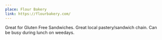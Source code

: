 ```yaml
---
place: Flour Bakery
link: https://flourbakery.com/
---
```

Great for Gluten Free Sandwiches. Great local pastery/sandwich chain.  Can be busy during lunch on weedays.
